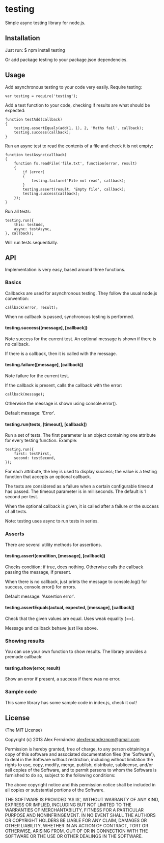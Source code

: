 # testing

Simple async testing library for node.js.

## Installation

Just run:
    $ npm install testing

Or add package testing to your package.json dependencies.

## Usage

Add asynchronous testing to your code very easily. Require testing:

    var testing = require('testing');

Add a test function to your code, checking if results are what should be expected:

    function testAdd(callback)
    {
		testing.assertEquals(add(1, 1), 2, 'Maths fail', callback);
		testing.success(callback);
    }

Run an async test to read the contents of a file and check it is not empty:

    function testAsync(callback)
    {
        function fs.readFile('file.txt', function(error, result)
        {
            if (error)
            {
                testing.failure('File not read', callback);
            }
            testing.assert(result, 'Empty file', callback);
            testing.success(callback);
        });
    }

Run all tests:

    testing.run({
        this: testAdd,
        async: testAsync,
    }, callback);

Will run tests sequentially.

## API

Implementation is very easy, based around three functions.

### Basics

Callbacks are used for asynchronous testing. They follow the usual node.js convention:

    callback(error, result);

When no callback is passed, synchronous testing is performed.

#### testing.success([message], [callback])

Note success for the current test. An optional message is shown if there is no callback.

If there is a callback, then it is called with the message.

#### testing.failure([message], [callback])

Note failure for the current test.

If the callback is present, calls the callback with the error:

    callback(message);

Otherwise the message is shown using console.error().

Default message: 'Error'.

#### testing.run(tests, [timeout], [callback])

Run a set of tests. The first parameter is an object containing one attribute for every testing function. Example:

    testing.run({
        first: testFirst,
        second: testSecond,
    });

For each attribute, the key is used to display success; the value is a testing function that accepts an optional callback.

The tests are considered as a failure when a certain configurable timeout has passed.
The timeout parameter is in milliseconds. The default is 1 second per test.

When the optional callback is given, it is called after a failure or the success of all tests.

Note: testing uses async to run tests in series.

### Asserts

There are several utility methods for assertions.

#### testing.assert(condition, [message], [callback])

Checks condition; if true, does nothing. Otherwise calls the callback passing the message, if present.

When there is no callback, just prints the message to console.log() for success, console.error() for errors.

Default message: 'Assertion error'.

#### testing.assertEquals(actual, expected, [message], [callback])

Check that the given values are equal. Uses weak equality (==).

Message and callback behave just like above.

### Showing results

You can use your own function to show results. The library provides a premade callback:

#### testing.show(error, result)

Show an error if present, a success if there was no error.

### Sample code

This same library has some sample code in index.js, check it out!

## License

(The MIT License)

Copyright (c) 2013 Alex Fernández <alexfernandeznpm@gmail.com>

Permission is hereby granted, free of charge, to any person obtaining a copy of this software and associated documentation files (the 'Software'), to deal in the Software without restriction, including without limitation the rights to use, copy, modify, merge, publish, distribute, sublicense, and/or sell copies of the Software, and to permit persons to whom the Software is furnished to do so, subject to the following conditions:

The above copyright notice and this permission notice shall be included in all copies or substantial portions of the Software.

THE SOFTWARE IS PROVIDED 'AS IS', WITHOUT WARRANTY OF ANY KIND, EXPRESS OR IMPLIED, INCLUDING BUT NOT LIMITED TO THE WARRANTIES OF MERCHANTABILITY, FITNESS FOR A PARTICULAR PURPOSE AND NONINFRINGEMENT. IN NO EVENT SHALL THE AUTHORS OR COPYRIGHT HOLDERS BE LIABLE FOR ANY CLAIM, DAMAGES OR OTHER LIABILITY, WHETHER IN AN ACTION OF CONTRACT, TORT OR OTHERWISE, ARISING FROM, OUT OF OR IN CONNECTION WITH THE SOFTWARE OR THE USE OR OTHER DEALINGS IN THE SOFTWARE.

